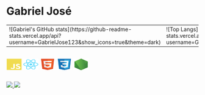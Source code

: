 

<h1>Gabriel José</h1>

<table>
  <tr>
    <td>
      <!-- Cartão de stats com rank -->
      ![Gabriel's GitHub stats](https://github-readme-stats.vercel.app/api?username=GabrielJose123&show_icons=true&theme=dark)
    </td>
    <td>
      <!-- Linguagens mais usadas -->
      ![Top Langs](https://github-readme-stats.vercel.app/api/top-langs/?username=GabrielJose123&layout=compact&theme=dark)
    </td>
  </tr>
</table>


<div style="display: inline_block"><br>
  <img align="center" alt="Gabriel-Js" height="30" width="40" src="https://raw.githubusercontent.com/devicons/devicon/master/icons/javascript/javascript-plain.svg">
  <img align="center" alt="Gabriel-React" height="30" width="40" src="https://raw.githubusercontent.com/devicons/devicon/master/icons/react/react-original.svg">
  <img align="center" alt="Gabriel-HTML" height="30" width="40" src="https://raw.githubusercontent.com/devicons/devicon/master/icons/html5/html5-original.svg">
  <img align="center" alt="Gabriel-CSS" height="30" width="40" src="https://raw.githubusercontent.com/devicons/devicon/master/icons/css3/css3-original.svg">
  <img align="center" alt="node-js" height="30" width="40" src="https://raw.githubusercontent.com/devicons/devicon/master/icons/nodejs/nodejs-original.svg">
</div>

##

<div> 
 <a href="mailto:gabrieljoseroberto@hotmail.com">
  <img src="https://img.shields.io/badge/Outlook-%230078D4?style=for-the-badge&logo=microsoft-outlook&logoColor=white">
</a>
 <a href="https://www.linkedin.com/in/gabriel-josé-roberto" target="_blank">
  <img src="https://img.shields.io/badge/-LinkedIn-%230077B5?style=for-the-badge&logo=linkedin&logoColor=white">
</a>
</div>
